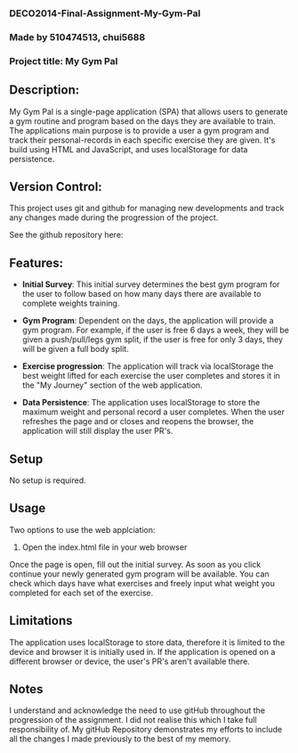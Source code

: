 ### DECO2014-Final-Assignment-My-Gym-Pal

### Made by 510474513, chui5688

### Project title: My Gym Pal

## Description: 
My Gym Pal is a single-page application (SPA) that allows users to generate a gym routine and program based on the days they are available to train. The applications main purpose is to provide a user a gym program and track their personal-records in each specific exercise they are given. It's build using HTML and JavaScript, and uses localStorage for data persistence. 


## Version Control:
This project uses git and github for managing new developments and track any changes made during the progression of the project. 

See the github repository here: 


## Features:
- **Initial Survey**: This initial survey determines the best gym program for the user to follow based on how many days there are available to complete weights training. 

- **Gym Program**: Dependent on the days, the application will provide a gym program. For example, if the user is free 6 days a week, they will be given a push/pull/legs gym split, if the user is free for only 3 days, they will be given a full body split. 

- **Exercise progression**: The application will track via localStorage the best weight lifted for each exercise the user completes and stores it in the "My Journey" section of the web application. 

- **Data Persistence**: The application uses localStorage to store the maximum weight and personal record a user completes. When the user refreshes the page and or closes and reopens the browser, the application will still display the user PR's.


## Setup
No setup is required. 


## Usage
Two options to use the web applciation:
1. Open the index.html file in your web browser

Once the page is open, fill out the initial survey. As soon as you click continue your newly generated gym program will be available. You can check which days have what exercises and freely input what weight you completed for each set of the exercise. 


## Limitations
The application uses localStorage to store data, therefore it is limited to the device and browser it is initially used in. If the application is opened on a different browser or device, the user's PR's aren't available there. 


## Notes
I understand and acknowledge the need to use gitHub throughout the progression of the assignment. I did not realise this which I take full responsibility of. My gitHub Repository demonstrates my efforts to include all the changes I made previously to the best of my memory. 
